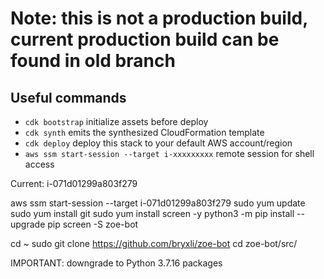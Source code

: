 # Note: this is not a production build, current production build can be found in old branch

## Useful commands

 * `cdk bootstrap`   initialize assets before deploy
 * `cdk synth`       emits the synthesized CloudFormation template
 * `cdk deploy`      deploy this stack to your default AWS account/region
 * `aws ssm start-session --target i-xxxxxxxxx` remote session for shell access

Current: i-071d01299a803f279

aws ssm start-session --target i-071d01299a803f279
sudo yum update
sudo yum install git
sudo yum install screen -y
python3 -m pip install --upgrade pip
screen -S zoe-bot

cd ~
sudo git clone https://github.com/bryxli/zoe-bot
cd zoe-bot/src/

IMPORTANT: downgrade to Python 3.7.16 packages